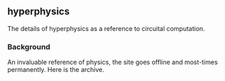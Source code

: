 ## hyperphysics

The details of hyperphysics as a reference to circuital computation.

### Background

An invaluable reference of physics, the site goes offline and most-times permanently. Here is the archive.
